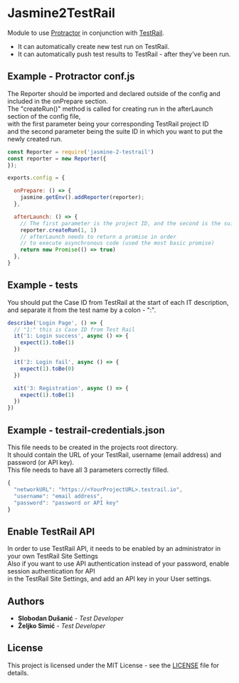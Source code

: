 # Jasmine2TestRail

Module to use [Protractor](https://www.protractortest.org) in conjunction with [TestRail](http://www.gurock.com/testrail/).

* It can automatically create new test run on TestRail.
* It can automatically push test results to TestRail - after they've been run.

## Example - Protractor **conf.js**
The Reporter should be imported and declared outside of the config and included in the onPrepare section.
<br>The "createRun()" method is called for creating run in the afterLaunch section of the config file,<br>with the first parameter being your corresponding TestRail project ID
<br>and the second parameter being the suite ID in which you want to put the newly created run.
```javascript
const Reporter = require('jasmine-2-testrail')
const reporter = new Reporter({
});

exports.config = {

  onPrepare: () => {
    jasmine.getEnv().addReporter(reporter);
  },

  afterLaunch: () => {
    // The first parameter is the project ID, and the second is the suite ID
    reporter.createRun(1, 1)
    // afterLaunch needs to return a promise in order
    // to execute asynchronous code (used the most basic promise)
    return new Promise(() => true)
  },
}

```
## Example - tests
You should put the Case ID from TestRail at the start of each IT description, <br>and separate it from the test name by a colon - ":".
```javascript
describe('Login Page', () => {
  // "1:" this is Case ID from Test Rail
  it('1: Login success', async () => {
    expect(1).toBe(1)
  })

  it('2: Login fail', async () => {
    expect(1).toBe(0)
  })

  xit('3: Registration', async () => {
    expect(1).toBe(1)
  })
})
```
## Example - **testrail-credentials.json**
This file needs to be created in the projects root directory.
<br> It should contain the URL of your TestRail, username (email address) and password (or API key).
<br> This file needs to have all 3 parameters correctly filled.
```javascript
{
  "networkURL": "https://<YourProjectURL>.testrail.io",
  "username": "email address",
  "password": "password or API key"
}
```
## Enable TestRail API
In order to use TestRail API, it needs to be enabled by an administrator in your own TestRail Site Settings
<br> Also if you want to use API authentication instead of your password, enable session authentication for API <br> in the TestRail Site Settings, and add an API key in your User settings.

## Authors

* **Slobodan Dušanić** - *Test Developer*
* **Željko Simić** - *Test Developer*

## License

This project is licensed under the MIT License - see the [LICENSE](LICENSE.md) file for details.